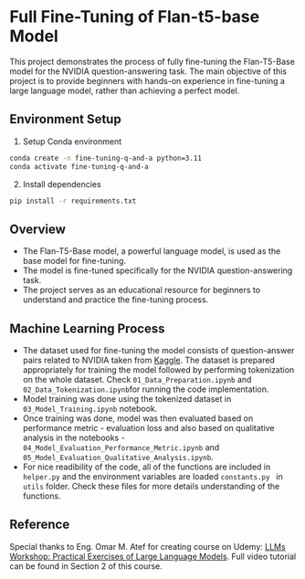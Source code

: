 # Full Fine-Tuning of Flan-t5-base Model

This project demonstrates the process of fully fine-tuning the Flan-T5-Base model for the NVIDIA question-answering task. The main objective of this project is to provide beginners with hands-on experience in fine-tuning a large language model, rather than achieving a perfect model.

## Environment Setup

1. Setup Conda environment
```bash
conda create -n fine-tuning-q-and-a python=3.11
conda activate fine-tuning-q-and-a
```
2. Install dependencies
```bash
pip install -r requirements.txt
```

## Overview

- The Flan-T5-Base model, a powerful language model, is used as the base model for fine-tuning.
- The model is fine-tuned specifically for the NVIDIA question-answering task.
- The project serves as an educational resource for beginners to understand and practice the fine-tuning process.

## Machine Learning Process

- The dataset used for fine-tuning the model consists of question-answer pairs related to NVIDIA taken from [Kaggle](https://www.kaggle.com/datasets/gondimalladeepesh/nvidia-documentation-question-and-answer-pairs). The dataset is prepared appropriately for training the model followed by performing tokenization on the whole dataset. Check `01_Data_Preparation.ipynb` and `02_Data_Tokenization.ipynb`for running the code implementation.
- Model training was done using the tokenized dataset in `03_Model_Training.ipynb` notebook.
- Once training was done, model was then evaluated based on performance metric - evaluation loss and also based on qualitative analysis in the notebooks - `04_Model_Evaluation_Performance_Metric.ipynb` and `05_Model_Evaluation_Qualitative_Analysis.ipynb`.
- For nice readibility of the code, all of the functions are included in `helper.py` and the environment variables are loaded `constants.py ` in `utils` folder. Check these files for more details understanding of the functions.

## Reference 
Special thanks to Eng. Omar M. Atef for creating course on Udemy: [LLMs Workshop: Practical Exercises of Large Language Models](https://www.udemy.com/course/llms-workshop-practical-exercises-of-large-language-models). Full video tutorial can be found in Section 2 of this course.
